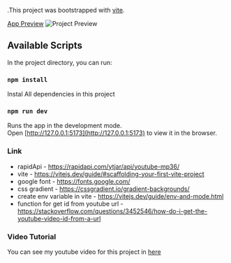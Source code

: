 .This project was bootstrapped with [vite](https://vitejs.dev/guide/#scaffolding-your-first-vite-project).

<ins>App Preview</ins>
![Project Preview](src/images/youtubemp3.png)

## Available Scripts

In the project directory, you can run:

### `npm install`

Instal All dependencies in this project

### `npm run dev`

Runs the app in the development mode.<br />
Open [http://127.0.0.1:5173](http://127.0.0.1:5173) to view it in the browser.

### Link

- rapidApi - https://rapidapi.com/ytjar/api/youtube-mp36/
- vite - https://vitejs.dev/guide/#scaffolding-your-first-vite-project
- google font - https://fonts.google.com/
- css gradient - https://cssgradient.io/gradient-backgrounds/
- create env variable in vite - https://vitejs.dev/guide/env-and-mode.html
- function for get id from youtube url - https://stackoverflow.com/questions/3452546/how-do-i-get-the-youtube-video-id-from-a-url

### Video Tutorial

You can see my youtube video for this project in [here](https://youtu.be/TFX19GQ8LMQ)